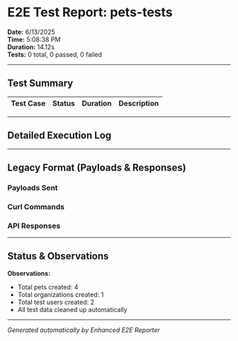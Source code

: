# E2E Test Report: pets-tests

**Date:** 6/13/2025  
**Time:** 5:08:38 PM  
**Duration:** 14.12s  
**Tests:** 0 total, 0 passed, 0 failed  

---

## Test Summary

| Test Case | Status | Duration | Description |
|-----------|--------|----------|-------------|


---

## Detailed Execution Log



---

## Legacy Format (Payloads & Responses)

### Payloads Sent


### Curl Commands


### API Responses


---

## Status & Observations



**Observations:**
- Total pets created: 4
- Total organizations created: 1
- Total test users created: 2
- All test data cleaned up automatically

---
*Generated automatically by Enhanced E2E Reporter*
